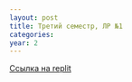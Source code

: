 ```yaml
---
layout: post
title: Третий семестр, ЛР №1
categories: 
year: 2
---
```


[Ссылка на replit](https://replit.com/@sergey290601/sem-3-lr-1?v=1)
